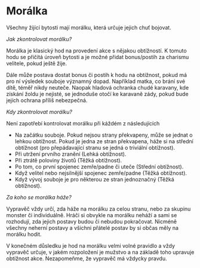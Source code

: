# Morálka

Všechny žijící bytosti mají morálku, která určuje jejich chuť bojovat.

*Jak zkontrolovat morálku?*

Morálka je klasický hod na provedení akce s nějakou obtížností. K tomuto hodu se přičítá úroveň bytosti a je možné přidat bonus/postih za charismu velitele, pokud ještě žije.

Dále může postava dostat bonus či postih k hodu na obtížnost, pokud má pro ní výsledek souboje významný dopad. Například matka, co brání své dítě, téměř nikdy neuteče. Naopak hladová ochranka chudé karavany, kde získání žoldu je nejisté, se jednoduše otočí ke karavaně zády, pokud bude jejích ochrana příliš nebezpečná.

*Kdy zkontrolovat morálku?*

Není zapotřebí kontrolovat morálku při káždém z následujících 

* Na začátku souboje. Pokud nejsou strany překvapeny, může se jednat o lehkou obtížnost. Pokud je jedna ze stran překvapena, háže si na střední obtížnost (pro přepádavající stranu se jedná o triviální obtížnost).
* Při utržení prvního zranění (Lehká obtížnost).
* Při ztrátě poloviny životů (Těžká obtížnost).
* Po tom, co první spojenec zemře/padne či uteče (Střední obtížnost).
* Když velitel nebo nejsilnější spojenec zemře/padne (Těžká obtížnost).
* Když vývoj souboje je pro některou ze stran jednoznačný (Těžká obtížnost).

*Za koho se morálka háže?*

Vypravěč vždy určí, zda háže na morálku za celou stranu, nebo za skupinu monster či individuálně. Hráči si obvykle na morálku neháží a sami se rozhodují, zda jejich postavy budou či nebudou pokračovat. Nicméně všechny neherní postavy a všichni přátelé postav by si občas měly na morálku hodit.

V konečném důsledku je hod na morálku velmi volné pravidlo a vždy vypravěč určuje, v jakém rozpoložení je mužstvo a na základě toho upravuje obtížnost akce. Nezapomeňme, že vypravěč má vždycky pravdu.
